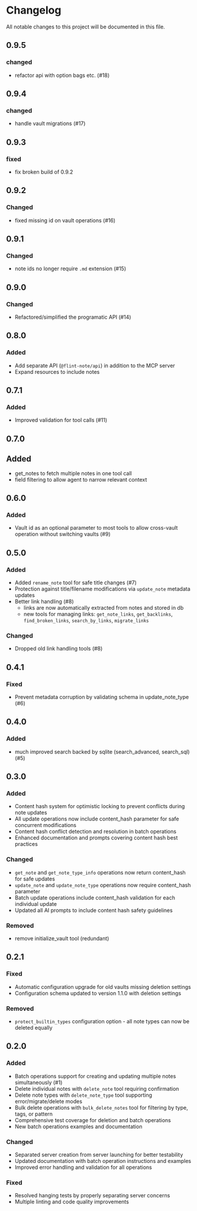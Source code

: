 # Changelog

All notable changes to this project will be documented in this file.

## 0.9.5

### changed

- refactor api with option bags etc. (#18)

## 0.9.4

### changed

- handle vault migrations (#17)

## 0.9.3

### fixed

- fix broken build of 0.9.2

## 0.9.2

### Changed

- fixed missing id on vault operations (#16)

## 0.9.1

### Changed

- note ids no longer require `.md` extension (#15)

## 0.9.0

### Changed

- Refactored/simplified the programatic API (#14)

## 0.8.0

### Added
- Add separate API (`@flint-note/api`) in addition to the MCP server
- Expand resources to include notes

## 0.7.1

### Added
- Improved validation for tool calls (#11)

## 0.7.0

## Added
- get_notes to fetch multiple notes in one tool call
- field filtering to allow agent to narrow relevant context

## 0.6.0

### Added
- Vault id as an optional parameter to most tools to allow cross-vault operation without switching vaults (#9)

## 0.5.0

### Added
- Added `rename_note` tool for safe title changes (#7)
- Protection against title/filename modifications via `update_note` metadata updates
- Better link handling (#8)
  - links are now automatically extracted from notes and stored in db
  - new tools for managing links: `get_note_links`, `get_backlinks`, `find_broken_links`, `search_by_links`, `migrate_links`

### Changed
- Dropped old link handling tools (#8)

## 0.4.1

### Fixed
- Prevent metadata corruption by validating schema in update_note_type (#6)

## 0.4.0

### Added

- much improved search backed by sqlite (search_advanced, search_sql) (#5)

## 0.3.0

### Added
- Content hash system for optimistic locking to prevent conflicts during note updates
- All update operations now include content_hash parameter for safe concurrent modifications
- Content hash conflict detection and resolution in batch operations
- Enhanced documentation and prompts covering content hash best practices

### Changed
- `get_note` and `get_note_type_info` operations now return content_hash for safe updates
- `update_note` and `update_note_type` operations now require content_hash parameter
- Batch update operations include content_hash validation for each individual update
- Updated all AI prompts to include content hash safety guidelines

### Removed
- remove initialize_vault tool (redundant)

## 0.2.1

### Fixed
- Automatic configuration upgrade for old vaults missing deletion settings
- Configuration schema updated to version 1.1.0 with deletion settings

### Removed
- `protect_builtin_types` configuration option - all note types can now be deleted equally

## 0.2.0

### Added
- Batch operations support for creating and updating multiple notes simultaneously (#1)
- Delete individual notes with `delete_note` tool requiring confirmation
- Delete note types with `delete_note_type` tool supporting error/migrate/delete modes
- Bulk delete operations with `bulk_delete_notes` tool for filtering by type, tags, or pattern
- Comprehensive test coverage for deletion and batch operations
- New batch operations examples and documentation

### Changed
- Separated server creation from server launching for better testability
- Updated documentation with batch operation instructions and examples
- Improved error handling and validation for all operations

### Fixed
- Resolved hanging tests by properly separating server concerns
- Multiple linting and code quality improvements
